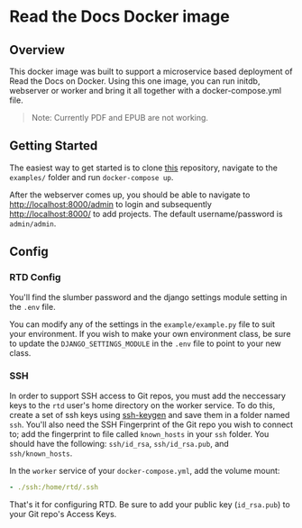 # Read the Docs Docker image

## Overview
This docker image was built to support a microservice based deployment of Read the Docs on Docker. Using this one image, you can run initdb, webserver or worker and bring it all together with a docker-compose.yml file.

> Note: Currently PDF and EPUB are not working.

## Getting Started
The easiest way to get started is to clone [this](https://github.com/maxirus/readthedocs-docker) repository, navigate to the ```examples/``` folder and run ```docker-compose up```. 

After the webserver comes up, you should be able to navigate to [http://localhost:8000/admin](http://localhost:8000/admin) to login and subsequently [http://localhost:8000/](http://localhost:8000/) to add projects. The default username/password is ```admin/admin```.

## Config

### RTD Config
You'll find the slumber password and the django settings module setting in the ```.env``` file.

You can modify any of the settings in the ```example/example.py``` file to suit your environment. If you wish to make your own environment class, be sure to update the ```DJANGO_SETTINGS_MODULE``` in the ```.env``` file to point to your new class.

### SSH
In order to support SSH access to Git repos, you must add the neccessary keys to the ```rtd``` user's home directory on the worker service. To do this, create a set of ssh keys using [ssh-keygen](https://www.ssh.com/ssh/keygen/) and save them in a folder named ```ssh```. You'll also need the SSH Fingerprint of the Git repo you wish to connect to; add the fingerprint to file called ```known_hosts``` in your ```ssh``` folder. You should have the following: ```ssh/id_rsa```, ```ssh/id_rsa.pub```, and ```ssh/known_hosts```. 

In the ```worker``` service of your ```docker-compose.yml```, add the volume mount:
```yaml
- ./ssh:/home/rtd/.ssh
```

That's it for configuring RTD. Be sure to add your public key (```id_rsa.pub```) to your Git repo's Access Keys.
